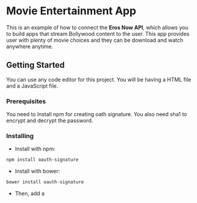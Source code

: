 # Movie Entertainment App
This is an example of how to connect the __Eros Now API__, which allows you to build apps that stream Bollywood content to the user. This app provides user with plenty of movie choices and they can be download and watch anywhere anytime.

## Getting Started
You can use any code editor for this project. You will be having a HTML file and a JavaScript file.

### Prerequisites
You need to Install npm for creating oath signature. You also need sha1 to encrypt and decrypt the password.

### Installing
* Install with npm:
```sh
npm install oauth-signature
```
* Install with bower:
```sh
bower install oauth-signature
```
* Then, add a <script> to your index.html:
```html
<script src="/bower_components/oauth-signature/dist/oauth-signature.js"></script>
```
### Usage

* To generate the OAuth signature call the following method:
```sh
oauthSignature.generate(httpMethod, url, parameters, consumerSecret, tokenSecret, options)
```
* tokenSecret is optional
* options is optional
* The default options parameter is as follows:
```javascript
var options = {
    encodeSignature: true // will encode the signature following the RFC 3986 Spec by default
}
```

### Example

The following is an example on how to generate the signature for the reference sample as defined in
* [http://oauth.net/core/1.0a/#rfc.section.A.5.1]
* [http://oauth.net/core/1.0a/#rfc.section.A.5.2]
```javascript
var httpMethod = 'GET',
    url = 'http://photos.example.net/photos',
    parameters = {
        oauth_consumer_key : 'dpf43f3p2l4k3l03',
        oauth_token : 'nnch734d00sl2jdk',
        oauth_nonce : 'kllo9940pd9333jh',
        oauth_timestamp : '1191242096',
        oauth_signature_method : 'HMAC-SHA1',
        oauth_version : '1.0',
        file : 'vacation.jpg',
        size : 'original'
    },
    consumerSecret = 'kd94hf93k423kf44',
    tokenSecret = 'pfkkdhi9sl3r4s00',
    // generates a RFC 3986 encoded, BASE64 encoded HMAC-SHA1 hash
    encodedSignature = oauthSignature.generate(httpMethod, url, parameters, consumerSecret, tokenSecret),
    // generates a BASE64 encode HMAC-SHA1 hash
    signature = oauthSignature.generate(httpMethod, url, parameters, consumerSecret, tokenSecret,
        { encodeSignature: false});
```
The encodedSignature variable will contain the RFC 3986 encoded, BASE64 encoded HMAC-SHA1 hash, ready to be used as a query parameter in a request: tR3%2BTy81lMeYAr%2FFid0kMTYa%2FWM%3D.
The signature variable will contain the BASE64 HMAC-SHA1 hash, without encoding: tR3+Ty81lMeYAr/Fid0kMTYa/WM=.

### Running the tests

While you run this program, you need to give the valid user id and password to login and access the users profile and continue watching.
